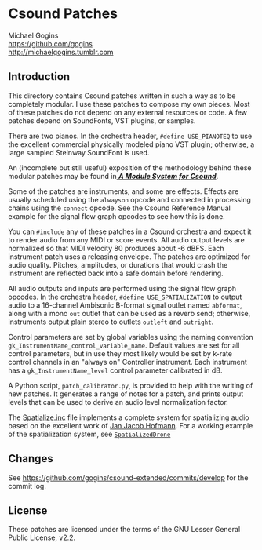# Csound Patches

Michael Gogins<br>
https://github.com/gogins<br>
http://michaelgogins.tumblr.com

## Introduction

This directory contains Csound patches written in such a way as to be 
completely modular. I use these patches to compose my own pieces. Most of 
these patches do not depend on any external resources or code. A few patches 
depend on SoundFonts, VST plugins, or samples.

There are two pianos. In the orchestra header, `#define USE_PIANOTEQ` to use 
the excellent commercial physically modeled piano VST plugin; otherwise, a 
large sampled Steinway SoundFont is used.

An (incomplete but still useful) exposition of the methodology behind these
modular patches may be found in<a href='modular_csound.pdf'>
<b><i>A Module System for Csound</b></i></a>.

Some of the patches are instruments, and some are effects. Effects are
usually scheduled using the `alwayson` opcode and connected in processing
chains using the `connect` opcode. See the Csound Reference Manual example
for the signal flow graph opcodes to see how this is done.

You can `#include` any of these patches in a Csound orchestra and expect it to 
render audio from any MIDI or score events. All audio output levels are
normalized so that MIDI velocity 80 produces about -6 dBFS. Each instrument
patch uses a releasing envelope. The patches are optimized for audio quality.
Pitches, amplitudes, or durations that would crash the instrument are reflected 
back into a safe domain before rendering.

All audio outputs and inputs are performed using the signal flow graph
opcodes. In the orchestra header, `#define USE_SPATIALIZATION` to output audio 
to a 16-channel Ambisonic B-format signal outlet named `abformat`, along with 
a mono `out` outlet that can be used as a reverb send; otherwise, instruments 
output plain stereo to outlets `outleft` and `outright`.

Control parameters are set by global variables using the naming convention
`gk_InstrumentName_control_variable_name`. Default values are set for all
control parameters, but in use they most likely would be set by k-rate
control channels in an "always on" Controller instrument. Each instrument
has a `gk_InstrumentName_level` control parameter calibrated in dB.

A Python script, `patch_calibrator.py`, is provided to help with the writing
of new patches. It generates a range of notes for a patch, and prints output
levels that can be used to derive an audio level normalization factor.

The <a href='Spatialize.inc'>Spatialize.inc</a>
file implements a complete system for spatializing audio based on the
excellent work of <a href='xxx'>Jan Jacob Hofmann</a>. For a working example 
of the spatialization system, see 
<a href='SpatializedDrone.inc'>`SpatializedDrone`</a>

## Changes

See https://github.com/gogins/csound-extended/commits/develop for the commit 
log.

## License

These patches are licensed under the terms of the GNU Lesser General Public 
License, v2.2.